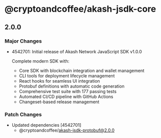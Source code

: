 # @cryptoandcoffee/akash-jsdk-core

## 2.0.0

### Major Changes

- 4542701: Initial release of Akash Network JavaScript SDK v1.0.0

  Complete modern SDK with:

  - Core SDK with blockchain integration and wallet management
  - CLI tools for deployment lifecycle management
  - React hooks for seamless UI integration
  - Protobuf definitions with automatic code generation
  - Comprehensive test suite with 177 passing tests
  - Automated CI/CD pipeline with GitHub Actions
  - Changeset-based release management

### Patch Changes

- Updated dependencies [4542701]
  - @cryptoandcoffee/akash-jsdk-protobuf@2.0.0

